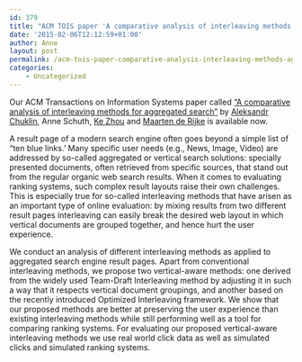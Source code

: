 ```yaml
---
id: 379
title: "ACM TOIS paper 'A comparative analysis of interleaving methods for aggregated search' online"
date: '2015-02-06T12:12:59+01:00'
author: Anne
layout: post
permalink: /acm-tois-paper-comparative-analysis-interleaving-methods-aggregated-search-online/
categories:
    - Uncategorized
---
```


Our ACM Transactions on Information Systems paper called [“A comparative analysis of interleaving methods for aggregated search”](https://www.anneschuth.nl/wp-content/uploads/2015/02/tois2015-interleaving-for-aggregated-search.pdf) by [Aleksandr Chuklin](https://www.linkedin.com/in/chuklin), Anne Schuth, [Ke Zhou](http://www.dcs.gla.ac.uk/~zhouke/) and [Maarten de Rijke](https://staff.fnwi.uva.nl/m.derijke/) is available now.

A result page of a modern search engine often goes beyond a simple list of “ten blue links.’ Many specific user needs (e.g., News, Image, Video) are addressed by so-called aggregated or vertical search solutions: specially presented documents, often retrieved from specific sources, that stand out from the regular organic web search results. When it comes to evaluating ranking systems, such complex result layouts raise their own challenges. This is especially true for so-called interleaving methods that have arisen as an important type of online evaluation: by mixing results from two different result pages interleaving can easily break the desired web layout in which vertical documents are grouped together, and hence hurt the user experience.

We conduct an analysis of different interleaving methods as applied to aggregated search engine result pages. Apart from conventional interleaving methods, we propose two vertical-aware methods: one derived from the widely used Team-Draft Interleaving method by adjusting it in such a way that it respects vertical document groupings, and another based on the recently introduced Optimized Interleaving framework. We show that our proposed methods are better at preserving the user experience than existing interleaving methods while still performing well as a tool for comparing ranking systems. For evaluating our proposed vertical-aware interleaving methods we use real world click data as well as simulated clicks and simulated ranking systems.
